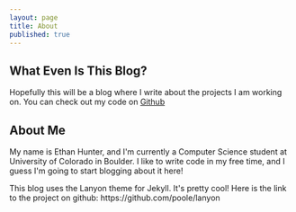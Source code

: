 ```yaml
---
layout: page
title: About
published: true
---
```


## What Even Is This Blog?
Hopefully this will be a blog where I write about the projects I am working on. You can check out my code on [Github](https://github.com/Spaceman1701)

## About Me
My name is Ethan Hunter, and I'm currently a Computer Science student at University of Colorado in Boulder. I like to write code in my free time, and I guess I'm going to start blogging about it here! 

<p class="message">
  This blog uses the Lanyon theme for Jekyll. It's pretty cool! Here is the link to the project on github: https://github.com/poole/lanyon
</p>
